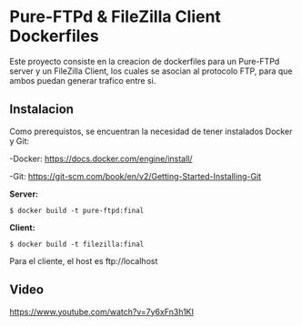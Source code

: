 # Pure-FTPd & FileZilla Client Dockerfiles
Este proyecto consiste en la creacion de dockerfiles para un Pure-FTPd server y un FileZilla Client, los cuales se asocian al protocolo FTP, para que ambos puedan generar trafico entre si.
## Instalacion
Como prerequistos, se encuentran la necesidad de tener instalados Docker y Git:

-Docker: https://docs.docker.com/engine/install/

-Git:  https://git-scm.com/book/en/v2/Getting-Started-Installing-Git

**Server:**
```
$ docker build -t pure-ftpd:final
```
**Client:**
```
$ docker build -t filezilla:final
```
Para el cliente, el host es ftp://localhost

## Video
https://www.youtube.com/watch?v=7y6xFn3h1KI
